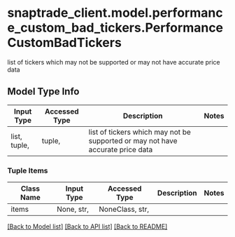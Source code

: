 # snaptrade_client.model.performance_custom_bad_tickers.PerformanceCustomBadTickers

list of tickers which may not be supported or may not have accurate price data

## Model Type Info
Input Type | Accessed Type | Description | Notes
------------ | ------------- | ------------- | -------------
list, tuple,  | tuple,  | list of tickers which may not be supported or may not have accurate price data | 

### Tuple Items
Class Name | Input Type | Accessed Type | Description | Notes
------------- | ------------- | ------------- | ------------- | -------------
items | None, str,  | NoneClass, str,  |  | 

[[Back to Model list]](../../README.md#documentation-for-models) [[Back to API list]](../../README.md#documentation-for-api-endpoints) [[Back to README]](../../README.md)

